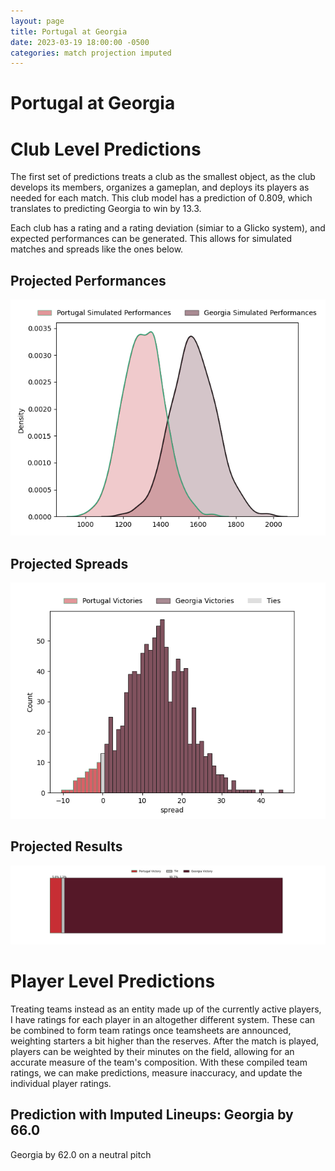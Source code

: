 ```yaml
---  
layout: page  
title: Portugal at Georgia  
date: 2023-03-19 18:00:00 -0500  
categories: match projection imputed  
---
```

# Portugal at Georgia

# Club Level Predictions


The first set of predictions treats a club as the smallest object, as the club develops its members, organizes a gameplan, and deploys its players as needed for each match. This club model has a prediction of 0.809, which translates to predicting Georgia to win by 13.3.

Each club has a rating and a rating deviation (simiar to a Glicko system), and expected performances can be generated. This allows for simulated matches and spreads like the ones below.
## Projected Performances


![Projected Performances](plots/performances_2023-03-19-Georgia-Portugal.png)
## Projected Spreads


![Projected Spreads](plots/spreads_2023-03-19-Georgia-Portugal.png)
## Projected Results


![Projected Results](plots/resultbar_2023-03-19-Georgia-Portugal.png)
# Player Level Predictions


Treating teams instead as an entity made up of the currently active players, I have ratings for each player in an altogether different system. These can be combined to form team ratings once teamsheets are announced, weighting starters a bit higher than the reserves. After the match is played, players can be weighted by their minutes on the field, allowing for an accurate measure of the team's composition. With these compiled team ratings, we can make predictions, measure inaccuracy, and update the individual player ratings.
## Prediction with Imputed Lineups: Georgia by 66.0


Georgia by 62.0 on a neutral pitch

